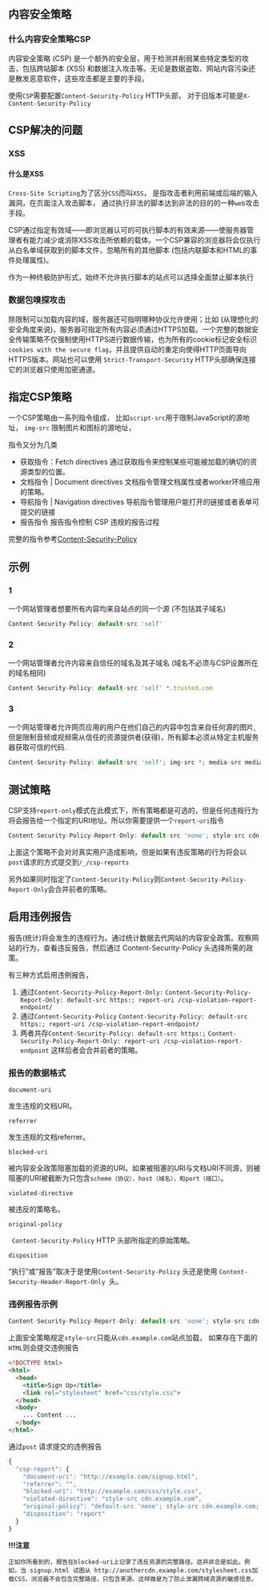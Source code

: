 ## 内容安全策略

### 什么内容安全策略CSP

内容安全策略   (CSP) 是一个额外的安全层，用于检测并削弱某些特定类型的攻击，包括跨站脚本 (XSS) 和数据注入攻击等。无论是数据盗取、网站内容污染还是散发恶意软件，这些攻击都是主要的手段。

使用`CSP`需要配置`Content-Security-Policy` HTTP头部， 对于旧版本可能是`X-Content-Security-Policy`

## CSP解决的问题

### XSS

#### 什么是XSS

`Cross-Site Scripting`为了区分`CSS`而叫`XSS`， 是指攻击者利用前端或后端的输入漏洞，在页面注入攻击脚本， 通过执行非法的脚本达到非法的目的的一种`web`攻击手段。

CSP通过指定有效域——即浏览器认可的可执行脚本的有效来源——使服务器管理者有能力减少或消除XSS攻击所依赖的载体。一个CSP兼容的浏览器将会仅执行从白名单域获取到的脚本文件，忽略所有的其他脚本 (包括内联脚本和HTML的事件处理属性)。

作为一种终极防护形式，始终不允许执行脚本的站点可以选择全面禁止脚本执行

### 数据包嗅探攻击

除限制可以加载内容的域，服务器还可指明哪种协议允许使用；比如 (从理想化的安全角度来说)，服务器可指定所有内容必须通过HTTPS加载。一个完整的数据安全传输策略不仅强制使用HTTPS进行数据传输，也为所有的cookie标记安全标识 `cookies with the secure flag`，并且提供自动的重定向使得HTTP页面导向HTTPS版本。网站也可以使用  `Strict-Transport-Security`  HTTP头部确保连接它的浏览器只使用加密通道。

## 指定CSP策略

一个CSP策略由一系列指令组成， 比如`script-src`用于限制JavaScript的源地址， `img-src` 限制图片和图标的源地址，

指令又分为几类

* 获取指令：Fetch directives 通过获取指令来控制某些可能被加载的确切的资源类型的位置。
* 文档指令 | Document directives 文档指令管理文档属性或者worker环境应用的策略。
* 导航指令 | Navigation directives 导航指令管理用户能打开的链接或者表单可提交的链接
* 报告指令 报告指令控制 CSP 违规的报告过程

完整的指令参考[Content-Security-Policy](https://developer.mozilla.org/zh-CN/docs/Web/HTTP/Headers/Content-Security-Policy#%E6%8A%A5%E5%91%8A%E6%8C%87%E4%BB%A4)

## 示例

### 1

一个网站管理者想要所有内容均来自站点的同一个源 (不包括其子域名)

~~~js
Content-Security-Policy: default-src 'self'
~~~


### 2

一个网站管理者允许内容来自信任的域名及其子域名 (域名不必须与CSP设置所在的域名相同)

~~~js
Content-Security-Policy: default-src 'self' *.trusted.com
~~~

### 3

一个网站管理者允许网页应用的用户在他们自己的内容中包含来自任何源的图片, 但是限制音频或视频需从信任的资源提供者(获得)，所有脚本必须从特定主机服务器获取可信的代码.

~~~js
Content-Security-Policy: default-src 'self'; img-src *; media-src media1.com media2.com; script-src userscripts.example.com
~~~

## 测试策略

CSP支持`report-only`模式在此模式下，所有策略都是可选的，但是任何违规行为将会报告给一个指定的URI地址。所以你需要提供一个`report-uri`指令

~~~js
Content-Security-Policy-Report-Only: default-src 'none'; style-src cdn.example.com; report-uri /_/csp-reports
~~~

上面这个策略不会对对真实用户造成影响，但是如果有违反策略的行为将会以`post`请求的方式提交到`/_/csp-reports`

另外如果同时指定了`Content-Security-Policy`则`Content-Security-Policy-Report-Only`会合并前者的策略。

## 启用违例报告

报告(统计)将会发生的违规行为。通过统计数据去代网站的内容安全政策。观察网站的行为，查看违反报告，然后通过 Content-Security-Policy 头选择所需的政策。

有三种方式启用违例报告，

1. 通过`Content-Security-Policy-Report-Only:` `Content-Security-Policy-Report-Only: default-src https:; report-uri /csp-violation-report-endpoint/`
2. 通过`Content-Security-Policy` `Content-Security-Policy: default-src https:; report-uri /csp-violation-report-endpoint/`
3. 两者共存`Content-Security-Policy: default-src https:;` `Content-Security-Policy-Report-Only: report-uri /csp-violation-report-endpoint` 这样后者会合并前者的策略。

### 报告的数据格式

`document-uri`

发生违规的文档URI。

`referrer`

发生违规的文档referrer。

`blocked-uri`

被内容安全政策阻塞加载的资源的URI。如果被阻塞的URI与文档URI不同源，则被阻塞的URI被截断为只包含`scheme（协议），host（域名），和port（端口）`。

`violated-directive`

被违反的策略名。

`original-policy`

` Content-Security-Policy` HTTP 头部所指定的原始策略。

`disposition`

“执行”或“报告”取决于是使用`Content-Security-Policy` 头还是使用 `Content-Security-Header-Report-Only `头。

### 违例报告示例

~~~js
Content-Security-Policy-Report-Only: default-src 'none'; style-src cdn.example.com; report-uri /_/csp-reports
~~~

上面安全策略规定`style-src`只能从`cdn.example.com`站点加载， 如果存在下面的`HTML`则会提交违例报告

~~~html
<!DOCTYPE html>
<html>
  <head>
    <title>Sign Up</title>
    <link rel="stylesheet" href="css/style.css">
  </head>
  <body>
    ... Content ...
  </body>
</html>
~~~

通过`post` 请求提交的违例报告

~~~js
{
  "csp-report": {
    "document-uri": "http://example.com/signup.html",
    "referrer": "",
    "blocked-uri": "http://example.com/css/style.css",
    "violated-directive": "style-src cdn.example.com",
    "original-policy": "default-src 'none'; style-src cdn.example.com; report-uri /_/csp-reports",
    "disposition": "report"
  }
}
~~~

**!!!注意**

`正如你所看到的，报告在blocked-uri上记录了违反资源的完整路径。这并非总是如此。例如，当 signup.html 试图从 http://anothercdn.example.com/stylesheet.css加载CSS，浏览器不会包含完整路径，只包含来源。这样做是为了防止泄漏跨域资源的敏感信息。`